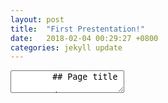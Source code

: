 ```yaml
---
layout: post
title:  "First Prestentation!"
date:   2018-02-04 00:29:27 +0800
categories: jekyll update
---
```

<section data-markdown>
	<textarea data-template>
		## Page title

		A paragraph with some text and a [link](http://hakim.se).
	</textarea>
</section>
